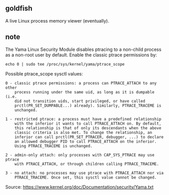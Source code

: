 goldfish
--------

A live Linux process memory viewer (eventually).

note
----

The Yama Linux Security Module disables ptracing to a non-child 
process as a non-root user by default. Enable the classic ptrace 
permissions by:

    echo 0 | sudo tee /proc/sys/kernel/yama/ptrace_scope

Possible ptrace_scope sysctl values:
    
    0 - classic ptrace permissions: a process can PTRACE_ATTACH to any other
        process running under the same uid, as long as it is dumpable (i.e.
        did not transition uids, start privileged, or have called
        prctl(PR_SET_DUMPABLE...) already). Similarly, PTRACE_TRACEME is
        unchanged.

    1 - restricted ptrace: a process must have a predefined relationship
        with the inferior it wants to call PTRACE_ATTACH on. By default,
        this relationship is that of only its descendants when the above
        classic criteria is also met. To change the relationship, an
        inferior can call prctl(PR_SET_PTRACER, debugger, ...) to declare
        an allowed debugger PID to call PTRACE_ATTACH on the inferior.
        Using PTRACE_TRACEME is unchanged.

    2 - admin-only attach: only processes with CAP_SYS_PTRACE may use ptrace
        with PTRACE_ATTACH, or through children calling PTRACE_TRACEME.

    3 - no attach: no processes may use ptrace with PTRACE_ATTACH nor via
        PTRACE_TRACEME. Once set, this sysctl value cannot be changed.

Source: https://www.kernel.org/doc/Documentation/security/Yama.txt

